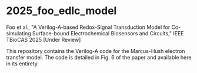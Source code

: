 # 2025_foo_edlc_model
Foo et al., "A Verilog-A-based Redox-Signal Transduction Model for Co-simulating Surface-bound Electrochemical Biosensors and Circuits," IEEE TBioCAS 2025 [Under Review]

This repository contains the Verilog-A code for the Marcus-Hush electron transfer model. The code is detailed in Fig. 6 of the paper and available here in its entirety.
